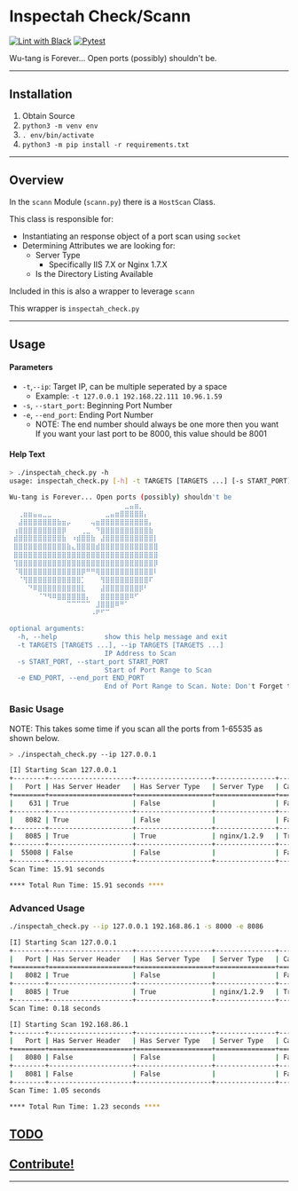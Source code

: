 # Inspectah Check/Scann

[![Lint with Black](https://github.com/the-real-cphillips/inspectah_check/actions/workflows/black.yaml/badge.svg)](https://github.com/the-real-cphillips/inspectah_check/actions/workflows/black.yaml) [![Pytest](https://github.com/the-real-cphillips/inspectah_check/actions/workflows/pytest.yaml/badge.svg)](https://github.com/the-real-cphillips/inspectah_check/actions/workflows/pytest.yaml)

Wu-tang is Forever... Open ports (possibly) shouldn't be.

---

## Installation

1. Obtain Source 
1. `python3 -m venv env`
1. `. env/bin/activate`
1. `python3 -m pip install -r requirements.txt`

---

## Overview

In the `scann` Module (`scann.py`) there is a `HostScan` Class.

This class is responsible for:

* Instantiating an response object of a port scan using `socket`
* Determining Attributes we are looking for:
    * Server Type
        * Specifically IIS 7.X or Nginx 1.7.X
    * Is the Directory Listing Available

Included in this is also a wrapper to leverage `scann`

This wrapper is `inspectah_check.py`

---

## Usage

#### Parameters

* `-t`,`--ip`: Target IP, can be multiple seperated by a space
    * Example: `-t 127.0.0.1 192.168.22.111 10.96.1.59`
* `-s`, `--start_port`: Beginning Port Number
* `-e`, `--end_port`: Ending Port Number
    * NOTE: The end number should always be one more then you want  
      If you want your last port to be 8000, this value should be 8001


#### Help Text

```sh
> ./inspectah_check.py -h
usage: inspectah_check.py [-h] -t TARGETS [TARGETS ...] [-s START_PORT] [-e END_PORT]

Wu-tang is Forever... Open ports (possibly) shouldn't be
 ⠀⠀⠀⠀⠀⠀⠀⠀⠀⠀⠀⠀⠀⠀⠀⠀⠀⠀⠀⠀⠀⠀⠀⣀⣤⣶⡀⠀⠀⠀
 ⠀⢀⣶⣶⣤⣤⣀⣀⠀⠀⠀⠀⠀⠀⠀⠀⠀⠀⠀⣀⣤⣶⣿⣿⣿⣿⣿⡄⠀⠀
 ⠀⣼⣿⣿⣿⣿⣿⣿⣿⣷⣶⡤⠀⠀⠀⠀⢤⣶⣿⣿⣿⣿⣿⣿⣿⣿⣿⣿⡄⠀
 ⢰⣿⣿⣿⣿⣿⣿⣿⣿⣿⡿⠀⠀⠀⢀⣀⠀⠙⣿⣿⣿⣿⣿⣿⣿⣿⣿⣿⣷⠀
 ⣾⣿⣿⣿⣿⣿⣿⣿⣿⣿⣷⠀⠰⣾⣿⣿⣷⠀⣼⣿⣿⣿⣿⣿⣿⣿⣿⣿⣿⡇
 ⣿⣿⣿⣿⣿⣿⣿⣿⣿⣿⣿⣷⣄⣿⣿⣿⣿⣾⣿⣿⣿⣿⣿⣿⣿⣿⣿⣿⣿⣿
 ⣿⣿⣿⣿⣿⣿⣿⣿⣿⣿⣿⣿⣿⣿⣿⣿⣿⣿⣿⣿⣿⣿⣿⣿⣿⣿⣿⣿⣿⣿
 ⢹⣿⣿⣿⣿⣿⣿⣿⣿⣿⣿⣿⣿⣿⣿⣿⣿⣿⣿⣿⣿⣿⣿⣿⣿⣿⣿⣿⣿⡿
 ⠈⢿⣿⣿⣿⣿⣿⣿⣿⣿⣿⣿⣿⣿⡿⠛⠛⢿⣿⣿⣿⣿⣿⣿⣿⣿⣿⣿⣿⠇
 ⠀⠈⢻⣿⣿⣿⣿⣿⣿⣿⣿⣿⣿⣿⡁⠀⠀⠀⢻⣿⣿⣿⣿⣿⣿⣿⣿⣿⠏⠀
 ⠀⠀⠀⠙⠿⣿⣿⣿⣿⣿⣿⣿⣿⣿⣇⠀⠀⠀⣼⣿⣿⣿⣿⣿⣿⣿⡿⠃⠀⠀
 ⠀⠀⠀⠀⠀⠈⠙⠻⠿⣿⣿⣿⣿⣿⣿⡄⠀⠀⣿⣿⣿⣿⣿⣿⠿⠋⠀⠀⠀⠀
 ⠀⠀⠀⠀⠀⠀⠀⠀⠀⠀⠀⠉⠉⠉⠉⠉⠀⣸⣿⣿⣿⠿⠛⠁⠀⠀⠀⠀⠀⠀
 ⠀⠀⠀⠀⠀⠀⠀⠀⠀⠀⠀⠀⠀⠀⠀⠀⠠⠟⠋⠉⠀⠀⠀⠀⠀⠀⠀⠀⠀⠀

optional arguments:
  -h, --help            show this help message and exit
  -t TARGETS [TARGETS ...], --ip TARGETS [TARGETS ...]
                        IP Address to Scan
  -s START_PORT, --start_port START_PORT
                        Start of Port Range to Scan
  -e END_PORT, --end_port END_PORT
                        End of Port Range to Scan. Note: Don't Forget to Add 1 if the last port you want is 8080, make sure you set this to 8081

```

### Basic Usage

NOTE: This takes some time if you scan all the ports from 1-65535 as shown below.

```sh
> ./inspectah_check.py --ip 127.0.0.1

[I] Starting Scan 127.0.0.1
+--------+---------------------+-------------------+---------------+----------------+
|   Port | Has Server Header   | Has Server Type   | Server Type   | Can List Dir   |
+========+=====================+===================+===============+================+
|    631 | True                | False             |               | False          |
+--------+---------------------+-------------------+---------------+----------------+
|   8082 | True                | False             |               | False          |
+--------+---------------------+-------------------+---------------+----------------+
|   8085 | True                | True              | nginx/1.2.9   | True           |
+--------+---------------------+-------------------+---------------+----------------+
|  55008 | False               | False             |               | False          |
+--------+---------------------+-------------------+---------------+----------------+
Scan Time: 15.91 seconds

**** Total Run Time: 15.91 seconds ****
```

### Advanced Usage

```sh
./inspectah_check.py --ip 127.0.0.1 192.168.86.1 -s 8000 -e 8086

[I] Starting Scan 127.0.0.1
+--------+---------------------+-------------------+---------------+----------------+
|   Port | Has Server Header   | Has Server Type   | Server Type   | Can List Dir   |
+========+=====================+===================+===============+================+
|   8082 | True                | False             |               | False          |
+--------+---------------------+-------------------+---------------+----------------+
|   8085 | True                | True              | nginx/1.2.9   | True           |
+--------+---------------------+-------------------+---------------+----------------+
Scan Time: 0.18 seconds

[I] Starting Scan 192.168.86.1
+--------+---------------------+-------------------+---------------+----------------+
|   Port | Has Server Header   | Has Server Type   | Server Type   | Can List Dir   |
+========+=====================+===================+===============+================+
|   8080 | False               | False             |               | False          |
+--------+---------------------+-------------------+---------------+----------------+
|   8081 | False               | False             |               | False          |
+--------+---------------------+-------------------+---------------+----------------+
Scan Time: 1.05 seconds

**** Total Run Time: 1.23 seconds ****
```

## [TODO][todo]

## [Contribute!][contrib]

---
[contrib]: CONTRIBUTING.md
[todo]: CONTRIBUTING.md
